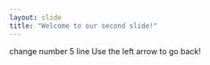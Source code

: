 ```yaml
---
layout: slide
title: "Welcome to our second slide!"
---
```

change number 5 line
Use the left arrow to go back!
